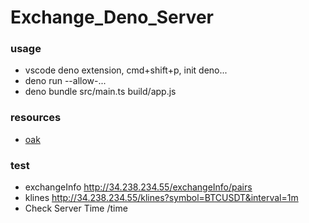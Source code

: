 # Exchange_Deno_Server

### usage

-   vscode deno extension, cmd+shift+p, init deno...
-   deno run --allow-...
-   deno bundle src/main.ts build/app.js

### resources

-   [oak](https://github.com/oakserver/oak)

### test

-   exchangeInfo
    http://34.238.234.55/exchangeInfo/pairs
-   klines
    http://34.238.234.55/klines?symbol=BTCUSDT&interval=1m
-   Check Server Time
    /time
